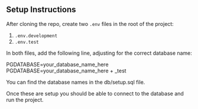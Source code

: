 ## Setup Instructions

After cloning the repo, create two `.env` files in the root of the project:

1. `.env.development`
2. `.env.test`

In both files, add the following line, adjusting for the correct database name:

PGDATABASE=your_database_name_here
PGDATABASE=your_database_name_here + _test

You can find the database names in the db/setup.sql file.


Once these are setup you should be able to connect to the database and run the project.
